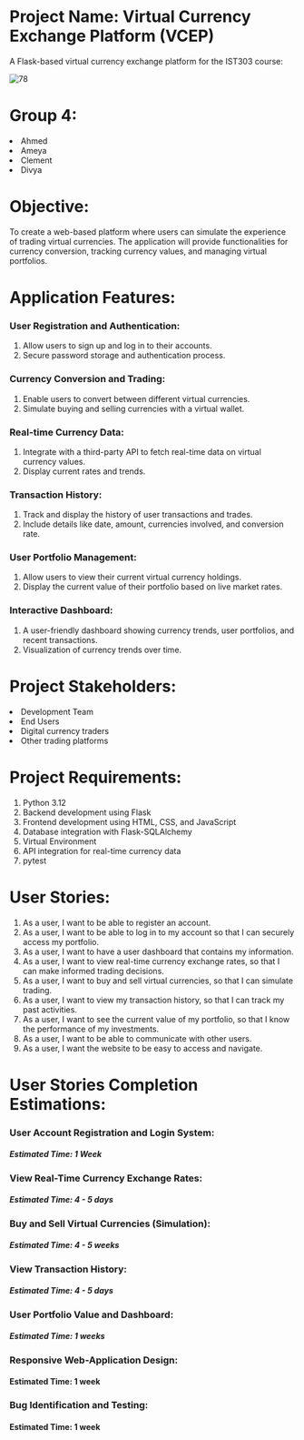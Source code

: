 # Project Name: Virtual Currency Exchange Platform (VCEP)
A Flask-based virtual currency exchange platform for the IST303 course:

![78](https://github.com/Ahmed5641/Virtual-Currency-Exchange/assets/157667926/f92fe1c5-eb96-4bd4-8883-fe53ffe8bdc4)

# Group 4:
<li>Ahmed</li>
<li>Ameya</li>
<li>Clement</li>
<li>Divya</li>


# Objective:
To create a web-based platform where users can simulate the experience of trading virtual currencies. The application will provide functionalities for currency conversion, tracking currency values, and managing virtual portfolios.

# Application Features:
### User Registration and Authentication:

1. Allow users to sign up and log in to their accounts.
2. Secure password storage and authentication process.
   
### Currency Conversion and Trading:
1. Enable users to convert between different virtual currencies.
2. Simulate buying and selling currencies with a virtual wallet.
   
### Real-time Currency Data:
1. Integrate with a third-party API to fetch real-time data on virtual currency values.
2. Display current rates and trends.

### Transaction History:
1. Track and display the history of user transactions and trades.
2. Include details like date, amount, currencies involved, and conversion rate.

### User Portfolio Management:
1. Allow users to view their current virtual currency holdings.
2. Display the current value of their portfolio based on live market rates.

### Interactive Dashboard:

1. A user-friendly dashboard showing currency trends, user portfolios, and recent transactions.
2. Visualization of currency trends over time.

# Project Stakeholders:
<li>Development Team</li>
<li>End Users</li>
<li>Digital currency traders</li>
<li>Other trading platforms</li>

# Project Requirements:
1. Python 3.12
2. Backend development using Flask
3. Frontend development using HTML, CSS, and JavaScript
4. Database integration with Flask-SQLAlchemy
5. Virtual Environment
6. API integration for real-time currency data
7. pytest

# User Stories:
1. As a user, I want to be able to register an account.
2. As a user, I want to be able to log in to my account so that I can securely access my portfolio.
3. As a user, I want to have a user dashboard that contains my information.
4. As a user, I want to view real-time currency exchange rates, so that I can make informed trading decisions.
5. As a user, I want to buy and sell virtual currencies, so that I can simulate trading.
6. As a user, I want to view my transaction history, so that I can track my past activities.
7. As a user, I want to see the current value of my portfolio, so that I know the performance of my investments.
8. As a user, I want to be able to communicate with other users.
9. As a user, I want the website to be easy to access and navigate.

# User Stories Completion Estimations:
### User Account Registration and Login System:
##### Estimated Time: 1 Week

### View Real-Time Currency Exchange Rates:
##### Estimated Time: 4 - 5 days

### Buy and Sell Virtual Currencies (Simulation):
##### Estimated Time: 4 - 5 weeks

### View Transaction History:
##### Estimated Time: 4 - 5 days

### User Portfolio Value and Dashboard:
##### Estimated Time: 1 weeks

### Responsive Web-Application Design:
#### Estimated Time: 1 week

### Bug Identification and Testing:
#### Estimated Time: 1 week

